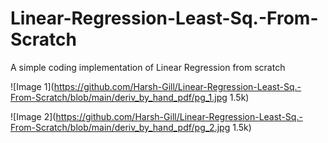 # Linear-Regression-Least-Sq.-From-Scratch
A simple coding implementation of Linear Regression from scratch

![Image 1](https://github.com/Harsh-Gill/Linear-Regression-Least-Sq.-From-Scratch/blob/main/deriv_by_hand_pdf/pg_1.jpg 1.5k)

![Image 2](https://github.com/Harsh-Gill/Linear-Regression-Least-Sq.-From-Scratch/blob/main/deriv_by_hand_pdf/pg_2.jpg 1.5k)


